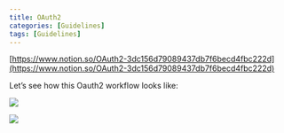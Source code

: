 ```yaml
---
title: OAuth2
categories: [Guidelines]
tags: [Guidelines]
---
```


[https://www.notion.so/OAuth2-3dc156d79089437db7f6becd4fbc222d](https://www.notion.so/OAuth2-3dc156d79089437db7f6becd4fbc222d)


Let’s see how this Oauth2 workflow looks like:


![](https://s3.us-west-2.amazonaws.com/secure.notion-static.com/3bce41e0-99e8-4ebd-9701-e2bc9cbb79a2/Untitled.png?X-Amz-Algorithm=AWS4-HMAC-SHA256&X-Amz-Content-Sha256=UNSIGNED-PAYLOAD&X-Amz-Credential=AKIAT73L2G45EIPT3X45%2F20230830%2Fus-west-2%2Fs3%2Faws4_request&X-Amz-Date=20230830T201630Z&X-Amz-Expires=3600&X-Amz-Signature=c1ad579e2d60937ed287c99b0870b95dfcff052ad9e0cf79786f309ca63ef0ff&X-Amz-SignedHeaders=host&x-id=GetObject)


![](https://s3.us-west-2.amazonaws.com/secure.notion-static.com/27d32b66-de43-41de-80f7-7edb81d1190f/Untitled.png?X-Amz-Algorithm=AWS4-HMAC-SHA256&X-Amz-Content-Sha256=UNSIGNED-PAYLOAD&X-Amz-Credential=AKIAT73L2G45EIPT3X45%2F20230830%2Fus-west-2%2Fs3%2Faws4_request&X-Amz-Date=20230830T201630Z&X-Amz-Expires=3600&X-Amz-Signature=ea761486e8847fa6a80feb6e1b81e7b87f8ff445c3a33cb176792b69278b7d6e&X-Amz-SignedHeaders=host&x-id=GetObject)

